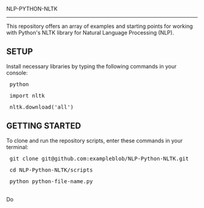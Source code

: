 NLP-PYTHON-NLTK

-----------

This repository offers an array of examples and starting points for working with Python's NLTK library for Natural Language Processing (NLP).

SETUP
-----------------------
Install necessary libraries by typing the following commands in your console:
<pre> python </pre>
<pre> import nltk </pre>
<pre> nltk.download('all') </pre>

GETTING STARTED
-------------------
To clone and run the repository scripts, enter these commands in your terminal:
<pre> git clone git@github.com:exampleblob/NLP-Python-NLTK.git </pre>
<pre> cd NLP-Python-NLTK/scripts </pre>
<pre> python python-file-name.py </pre>
<br> Do